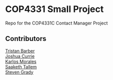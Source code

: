 # COP4331 Small Project
Repo for the COP4331C Contact Manager Project

## Contributors
[Tristan Barber](https://github.com/tristanbarber)
<br> [Joshua Currie](https://github.com/joshua-currie)
<br> [Karlos Morales](https://github.com/Karlosm018)
<br> [Saaketh Tallem](https://github.com/saaketht)
<br> [Steven Grady](https://github.com/SSGrady)
